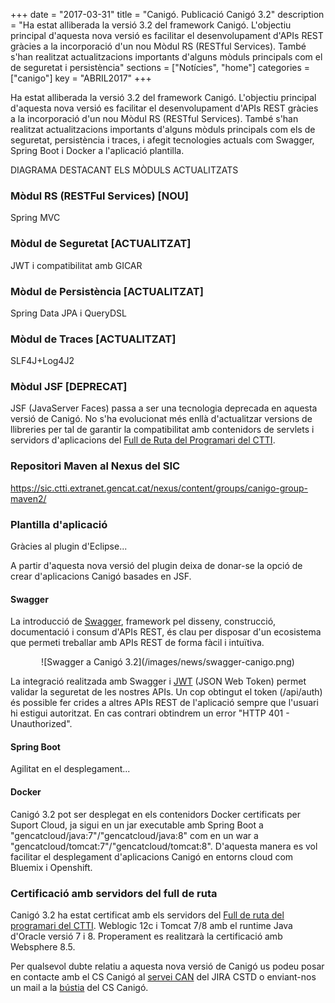 +++
date        = "2017-03-31"
title       = "Canigó. Publicació Canigó 3.2"
description = "Ha estat alliberada la versió 3.2 del framework Canigó. L'objectiu principal d'aquesta nova versió es facilitar el desenvolupament d'APIs REST gràcies a la incorporació d'un nou Mòdul RS (RESTful Services). També s'han realitzat actualitzacions importants d'alguns mòduls principals com el de seguretat i persistència"
sections    = ["Notícies", "home"]
categories  = ["canigo"]
key         = "ABRIL2017"
+++

Ha estat alliberada la versió 3.2 del framework Canigó. L'objectiu principal d'aquesta nova versió es facilitar el desenvolupament d'APIs REST gràcies a la incorporació d'un nou Mòdul RS (RESTful Services). També s'han realitzat actualitzacions importants d'alguns mòduls principals com els de seguretat, persistència i traces, i afegit tecnologies actuals com Swagger, Spring Boot i Docker a l'aplicació plantilla.

DIAGRAMA DESTACANT ELS MÒDULS ACTUALITZATS

### Mòdul RS (RESTFul Services) [NOU]

Spring MVC

### Mòdul de Seguretat [ACTUALITZAT]

JWT i compatibilitat amb GICAR

### Mòdul de Persistència [ACTUALITZAT]

Spring Data JPA i QueryDSL

### Mòdul de Traces [ACTUALITZAT]

SLF4J+Log4J2

### Mòdul JSF [DEPRECAT]

JSF (JavaServer Faces) passa a ser una tecnologia deprecada en aquesta versió de Canigó. No s'ha evolucionat més enllà d'actualitzar versions de llibreries per tal de garantir la compatibilitat amb contenidors de servlets i servidors d'aplicacions del [Full de Ruta del Programari del CTTI](https://portic.ctti.gencat.cat/les_TIC/Normativa/arquitectura/Documents/Full%20de%20Ruta%20del%20Programari.pdf).

### Repositori Maven al Nexus del SIC

https://sic.ctti.extranet.gencat.cat/nexus/content/groups/canigo-group-maven2/

### Plantilla d'aplicació

Gràcies al plugin d'Eclipse...

A partir d'aquesta nova versió del plugin deixa de donar-se la opció de crear d'aplicacions Canigó basades en JSF.

#### Swagger

La introducció de [Swagger](http://swagger.io/), framework pel disseny, construcció, documentació i consum d'APIs REST, és clau per disposar d'un ecosistema que permeti treballar amb APIs REST de forma fàcil i intuïtiva.

<center>![Swagger a Canigó 3.2](/images/news/swagger-canigo.png)</center>

La integració realitzada amb Swagger i [JWT](https://jwt.io/) (JSON Web Token) permet validar la seguretat de les nostres APIs. Un cop obtingut el token (/api/auth) és possible fer crides a altres APIs REST de l'aplicació sempre que l'usuari hi estigui autoritzat. En cas contrari obtindrem un error "HTTP 401 - Unauthorized".

#### Spring Boot

Agilitat en el desplegament...

#### Docker

Canigó 3.2 pot ser desplegat en els contenidors Docker certificats per Suport Cloud, ja sigui en un jar executable amb Spring Boot a "gencatcloud/java:7"/"gencatcloud/java:8" com en un war a "gencatcloud/tomcat:7"/"gencatcloud/tomcat:8". D'aquesta manera es vol facilitar el desplegament d'aplicacions Canigó en entorns cloud com Bluemix i Openshift.

### Certificació amb servidors del full de ruta

Canigó 3.2 ha estat certificat amb els servidors del [Full de ruta del programari del CTTI](https://portic.ctti.gencat.cat/les_TIC/Normativa/arquitectura/Documents/Full%20de%20Ruta%20del%20Programari.pdf). Weblogic 12c i Tomcat 7/8 amb el runtime Java d'Oracle versió 7 i 8. Properament es realitzarà la certificació amb Websphere 8.5.

Per qualsevol dubte relatiu a aquesta nova versió de Canigó us podeu posar en contacte amb el CS Canigó al [servei CAN](https://cstd.ctti.gencat.cat/jiracstd/browse/CAN) del JIRA CSTD o enviant-nos un mail a la [bústia](oficina-tecnica.canigo.ctti@gencat.cat) del CS Canigó.
